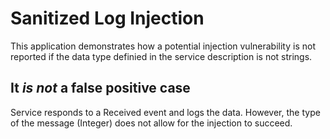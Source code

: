 # Sanitized Log Injection

This application demonstrates how a potential injection vulnerability is not reported if the data type definied in the service description is not strings.

## It _is not_ a false positive case

Service responds to a Received event and logs the data. However, the type of the message (Integer) does not allow for the injection to succeed.
